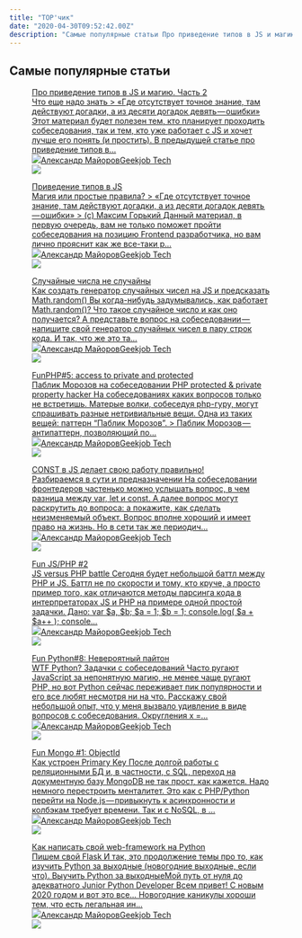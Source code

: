 ```yaml
---
title: "TOP'чик"
date: "2020-04-30T09:52:42.00Z"
description: "Самые популярные статьи Про приведение типов в JS и магию. Часть 2Что еще надо знать > «Где отсутствует точное знание, там дейст"
---
```


<h2 id="-">Самые популярные статьи</h2><figure class="kg-card kg-bookmark-card"><a class="kg-bookmark-container" href="/js-privedenie-tipov-i-magia-2/"><div class="kg-bookmark-content"><div class="kg-bookmark-title">Про приведение типов в JS и магию. Часть 2</div><div class="kg-bookmark-description">Что еще надо знать
&gt; «Где отсутствует точное знание, там действуют догадки,
а из десяти догадок девять — ошибки»
Этот материал будет полезен тем, кто планирует проходить собеседования, так и
тем, кто уже работает с JS и хочет лучше его понять (и простить). В предыдущей статье про приведение типов в…</div><div class="kg-bookmark-metadata"><img class="kg-bookmark-icon" src="https://tech.geekjob.ru/favicon.png"><span class="kg-bookmark-author">Александр Майоров</span><span class="kg-bookmark-publisher">Geekjob Tech</span></div></div><div class="kg-bookmark-thumbnail"><img src="https://tech.geekjob.ruhttps://raw.githubusercontent.com/geekjob/gatsby-starter-blog/main/content/images/2020/04/1_TveFjFVSbOHpzi1F5jaIPQ.jpeg"></div></a></figure><figure class="kg-card kg-bookmark-card"><a class="kg-bookmark-container" href="/privedenie-tipov-v-js/"><div class="kg-bookmark-content"><div class="kg-bookmark-title">Приведение типов в JS</div><div class="kg-bookmark-description">Магия или простые правила? &gt; «Где отсутствует точное знание, там действуют
догадки, а из десяти догадок девять — ошибки» &gt; (с) Максим Горький Данный материал, в первую очередь, вам не только поможет пройти собеседования на
позицию Frontend разработчика, но вам лично прояснит как же все-таки р…</div><div class="kg-bookmark-metadata"><img class="kg-bookmark-icon" src="https://tech.geekjob.ru/favicon.png"><span class="kg-bookmark-author">Александр Майоров</span><span class="kg-bookmark-publisher">Geekjob Tech</span></div></div><div class="kg-bookmark-thumbnail"><img src="https://tech.geekjob.ruhttps://raw.githubusercontent.com/geekjob/gatsby-starter-blog/main/content/images/2020/04/1_qLzx9tDMLoj2o9Hy15X8Fw.png"></div></a></figure><figure class="kg-card kg-bookmark-card"><a class="kg-bookmark-container" href="/js-random-engine/"><div class="kg-bookmark-content"><div class="kg-bookmark-title">Случайные числа не случайны</div><div class="kg-bookmark-description">Как создать генератор случайных чисел на JS и предсказать Math.random() Вы когда-нибудь задумывались, как работает Math.random()? Что такое случайное
число и как оно получается? А представьте вопрос на собеседовании — напишите
свой генератор случайных чисел в пару строк кода. И так, что же это та…</div><div class="kg-bookmark-metadata"><img class="kg-bookmark-icon" src="https://tech.geekjob.ru/favicon.png"><span class="kg-bookmark-author">Александр Майоров</span><span class="kg-bookmark-publisher">Geekjob Tech</span></div></div><div class="kg-bookmark-thumbnail"><img src="https://tech.geekjob.ruhttps://raw.githubusercontent.com/geekjob/gatsby-starter-blog/main/content/images/2020/04/acu-_rnqabuvfmquc3eomhpxwgq.jpeg"></div></a></figure><figure class="kg-card kg-bookmark-card"><a class="kg-bookmark-container" href="/fun-php-5-access-to-private-and-protected/"><div class="kg-bookmark-content"><div class="kg-bookmark-title">FunPHP#5: access to private and protected</div><div class="kg-bookmark-description">Паблик Морозов на собеседовании
PHP protected &amp; private property hacker На собеседованиях каких вопросов только не встретишь. Матерые волки, собеседуя
php-гуру, могут спрашивать разные нетривиальные вещи. Одна из таких вещей:
паттерн “Паблик Морозов”. &gt; Паблик Морозов — антипаттерн, позволяющий по…</div><div class="kg-bookmark-metadata"><img class="kg-bookmark-icon" src="https://tech.geekjob.ru/favicon.png"><span class="kg-bookmark-author">Александр Майоров</span><span class="kg-bookmark-publisher">Geekjob Tech</span></div></div><div class="kg-bookmark-thumbnail"><img src="https://www.gravatar.com/avatar/8f8f604430a6a2116749fad87c9c86d5?s=250&amp;d=mm&amp;r=x"></div></a></figure><figure class="kg-card kg-bookmark-card"><a class="kg-bookmark-container" href="/js-const/"><div class="kg-bookmark-content"><div class="kg-bookmark-title">CONST в JS делает свою работу правильно!</div><div class="kg-bookmark-description">Разбираемся в сути и предназначении На собеседовании фронтедеров частенько можно услышать вопрос, в чем разница
между var, let и const. А далее вопрос могут раскрутить до вопроса: а покажите,
как сделать неизменяемый объект. Вопрос вполне хороший и имеет право на жизнь. Но в сети так же периодич…</div><div class="kg-bookmark-metadata"><img class="kg-bookmark-icon" src="https://tech.geekjob.ru/favicon.png"><span class="kg-bookmark-author">Александр Майоров</span><span class="kg-bookmark-publisher">Geekjob Tech</span></div></div><div class="kg-bookmark-thumbnail"><img src="https://tech.geekjob.ruhttps://raw.githubusercontent.com/geekjob/gatsby-starter-blog/main/content/images/2020/04/1_wE5HhRlFaI3rmCAn7TiGdw.png"></div></a></figure><figure class="kg-card kg-bookmark-card"><a class="kg-bookmark-container" href="/fun-js-php-2/"><div class="kg-bookmark-content"><div class="kg-bookmark-title">Fun JS/PHP #2</div><div class="kg-bookmark-description">JS versus PHP battle Сегодня будет небольшой баттл между PHP и JS. Баттл не по скорости и тому, кто
круче, а просто пример того, как отличаются методы парсинга кода в
интерпретаторах JS и PHP на примере одной простой задачки. Дано: var $a, $b; $a = 1;
$b = 1; console.log( $a + $a++ );
console…</div><div class="kg-bookmark-metadata"><img class="kg-bookmark-icon" src="https://tech.geekjob.ru/favicon.png"><span class="kg-bookmark-author">Александр Майоров</span><span class="kg-bookmark-publisher">Geekjob Tech</span></div></div><div class="kg-bookmark-thumbnail"><img src="https://tech.geekjob.ruhttps://raw.githubusercontent.com/geekjob/gatsby-starter-blog/main/content/images/2020/04/1_i_PRj8nBEE-6VDR33jblRg.jpeg"></div></a></figure><figure class="kg-card kg-bookmark-card"><a class="kg-bookmark-container" href="/fun-python-8/"><div class="kg-bookmark-content"><div class="kg-bookmark-title">Fun Python#8: Невероятный пайтон</div><div class="kg-bookmark-description">WTF Python? Задачки с собеседований
Часто ругают JavaScript за непонятную магию, не менее чаще ругают PHP, но вот
Python сейчас переживает пик популярности и его все любят несмотря ни на что.
Расскажу свой небольшой опыт, что у меня вызвало удивление в виде вопросов с
собеседования. Округления x =…</div><div class="kg-bookmark-metadata"><img class="kg-bookmark-icon" src="https://tech.geekjob.ru/favicon.png"><span class="kg-bookmark-author">Александр Майоров</span><span class="kg-bookmark-publisher">Geekjob Tech</span></div></div><div class="kg-bookmark-thumbnail"><img src="https://tech.geekjob.ruhttps://raw.githubusercontent.com/geekjob/gatsby-starter-blog/main/content/images/2020/04/1_s2HXNt7Gr9XdPftSAlRT_Q.jpeg"></div></a></figure><figure class="kg-card kg-bookmark-card"><a class="kg-bookmark-container" href="/fun-mongo-1-objectid/"><div class="kg-bookmark-content"><div class="kg-bookmark-title">Fun Mongo #1: ObjectId</div><div class="kg-bookmark-description">Как устроен Primary Key
После долгой работы с реляционными БД и, в частности, с SQL, переход на
документную базу MongoDB не так прост, как кажется. Надо немного перестроить
менталитет. Это как с PHP/Python перейти на Node.js — привыкнуть к асинхронности
и колбэкам требует времени. Так и с NoSQL, в …</div><div class="kg-bookmark-metadata"><img class="kg-bookmark-icon" src="https://tech.geekjob.ru/favicon.png"><span class="kg-bookmark-author">Александр Майоров</span><span class="kg-bookmark-publisher">Geekjob Tech</span></div></div><div class="kg-bookmark-thumbnail"><img src="https://www.gravatar.com/avatar/8f8f604430a6a2116749fad87c9c86d5?s=250&amp;d=mm&amp;r=x"></div></a></figure><figure class="kg-card kg-bookmark-card"><a class="kg-bookmark-container" href="/pishem-svoy-web-framework-na-python-flask/"><div class="kg-bookmark-content"><div class="kg-bookmark-title">Как написать свой web-framework на Python</div><div class="kg-bookmark-description">Пишем свой Flask
И так, это продолжение темы про то, как изучить Python за выходные (новогодние
выходные, если что). Выучить Python за выходныеМой путь от нуля до адекватного Junior Python
Developer
Всем привет! С новым 2020 годом и вот это все… Новогодние каникулы хороши тем,
что есть легальная ин…</div><div class="kg-bookmark-metadata"><img class="kg-bookmark-icon" src="https://tech.geekjob.ru/favicon.png"><span class="kg-bookmark-author">Александр Майоров</span><span class="kg-bookmark-publisher">Geekjob Tech</span></div></div><div class="kg-bookmark-thumbnail"><img src="https://www.gravatar.com/avatar/8f8f604430a6a2116749fad87c9c86d5?s=250&amp;d=mm&amp;r=x"></div></a></figure>

